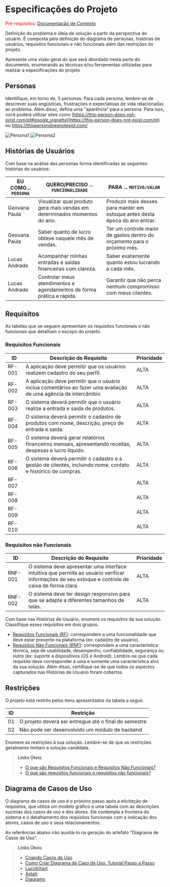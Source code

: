 # Especificações do Projeto

<span style="color:red">Pré-requisitos: <a href="1-Documentação de Contexto.md"> Documentação de Contexto</a></span>

Definição do problema e ideia de solução a partir da perspectiva do usuário. É composta pela definição do  diagrama de personas, histórias de usuários, requisitos funcionais e não funcionais além das restrições do projeto.

Apresente uma visão geral do que será abordado nesta parte do documento, enumerando as técnicas e/ou ferramentas utilizadas para realizar a especificações do projeto

## Personas

Identifique, em torno de, 5 personas. Para cada persona, lembre-se de descrever suas angústicas, frustrações e expectativas de vida relacionadas ao problema. Além disso, defina uma "aparência" para a persona. Para isso, você poderá utilizar sites como [https://this-person-does-not-exist.com/pt#google_vignette](https://this-person-does-not-exist.com/pt) ou https://thispersondoesnotexist.com/ 

<img src="https://github.com/ICEI-PUC-Minas-PMV-ADS/pmv-ads-2025-1-e2-proj-int-t3-autonomize/blob/c68b1d6eff6adff121fbcfbab58807eda6cbe09b/docs/personas/GeovanaPaula-Persona.jpg" alt="Persona1"/>

<img src="https://github.com/ICEI-PUC-Minas-PMV-ADS/pmv-ads-2025-1-e2-proj-int-t3-autonomize/blob/c68b1d6eff6adff121fbcfbab58807eda6cbe09b/docs/personas/LucasAndrade-Persona.jpg" alt="Persona2"/>


## Histórias de Usuários

Com base na análise das personas forma identificadas as seguintes histórias de usuários:

|EU COMO... `PERSONA`| QUERO/PRECISO ... `FUNCIONALIDADE` |PARA ... `MOTIVO/VALOR`                 |
|--------------------|------------------------------------|----------------------------------------|
|Geovana Paula  | Visualizar qual produto gera mais vendas em determinados momentos do ano. | Produzir mais desses para  manter em estoque antes desta época do ano entrar.|
|Geovana Paula       | Saber quanto de lucro obteve naquele mês de vendas.                 | Ter um controle maior de gastos dentro do orçamento para o próximo mês. |
|Lucas Andrade       | Acompanhar minhas entradas e saídas financeiras com clareza.                 | Saber exatamente quanto estou lucrando a cada mês. |
|Lucas Andrade       | Controlar meus atendimentos e agendamentos de forma prática e rápida.                 | Garantir que não perca nenhum compromisso com meus clientes. |


## Requisitos

As tabelas que se seguem apresentam os requisitos funcionais e não funcionais que detalham o escopo do projeto.

### Requisitos Funcionais

|ID    | Descrição do Requisito  | Prioridade |
|------|-----------------------------------------|----|
|RF-001| A aplicação deve permitir que os usuários realizem cadastro do seu perfil. | ALTA | 
|RF-002| A aplicação deve permitir que o usuário inclua comentários ao fazer uma avaliação de uma agência de intercâmbio    | ALTA |
|RF-003|  O sistema deverá permitir que o usuário realize a entrada e saída de produtos. | ALTA |
|RF-004|  O sistema deverá permitir o cadastro de produtos com nome, descrição, preço de entrada e saída. | ALTA |
|RF-005|  O sistema deverá gerar relatórios financeiros mensais, apresentando receitas, despesas e lucro líquido. | ALTA |
|RF-006|  O sistema deverá permitir o cadastro e a gestão de clientes, incluindo nome, contato e histórico de compras. | ALTA |
|RF-007|  | ALTA |
|RF-008|  | ALTA |
|RF-009|  | ALTA |
|RF-010|  | ALTA |



### Requisitos não Funcionais

|ID     | Descrição do Requisito  |Prioridade |
|-------|-------------------------|----|
|RNF-001| O sistema deve apresentar uma interface intuitiva que permita ao usuário verificar informações de seu estoque e controle de caixa de forma clara. | ALTA | 
|RNF-002| O sistema deve ter design responsivo para que se adapte a diferentes tamanhos de telas. |  ALTA | 

Com base nas Histórias de Usuário, enumere os requisitos da sua solução. Classifique esses requisitos em dois grupos:

- [Requisitos Funcionais
 (RF)](https://pt.wikipedia.org/wiki/Requisito_funcional):
 correspondem a uma funcionalidade que deve estar presente na
  plataforma (ex: cadastro de usuário).
- [Requisitos Não Funcionais
  (RNF)](https://pt.wikipedia.org/wiki/Requisito_n%C3%A3o_funcional):
  correspondem a uma característica técnica, seja de usabilidade,
  desempenho, confiabilidade, segurança ou outro (ex: suporte a
  dispositivos iOS e Android).
Lembre-se que cada requisito deve corresponder à uma e somente uma
característica alvo da sua solução. Além disso, certifique-se de que
todos os aspectos capturados nas Histórias de Usuário foram cobertos.

## Restrições

O projeto está restrito pelos itens apresentados na tabela a seguir.

|ID| Restrição                                             |
|--|-------------------------------------------------------|
|01| O projeto deverá ser entregue até o final do semestre |
|02| Não pode ser desenvolvido um módulo de backend        |


Enumere as restrições à sua solução. Lembre-se de que as restrições geralmente limitam a solução candidata.

> **Links Úteis**:
> - [O que são Requisitos Funcionais e Requisitos Não Funcionais?](https://codificar.com.br/requisitos-funcionais-nao-funcionais/)
> - [O que são requisitos funcionais e requisitos não funcionais?](https://analisederequisitos.com.br/requisitos-funcionais-e-requisitos-nao-funcionais-o-que-sao/)

## Diagrama de Casos de Uso

O diagrama de casos de uso é o próximo passo após a elicitação de requisitos, que utiliza um modelo gráfico e uma tabela com as descrições sucintas dos casos de uso e dos atores. Ele contempla a fronteira do sistema e o detalhamento dos requisitos funcionais com a indicação dos atores, casos de uso e seus relacionamentos. 

As referências abaixo irão auxiliá-lo na geração do artefato “Diagrama de Casos de Uso”.

> **Links Úteis**:
> - [Criando Casos de Uso](https://www.ibm.com/docs/pt-br/elm/6.0?topic=requirements-creating-use-cases)
> - [Como Criar Diagrama de Caso de Uso: Tutorial Passo a Passo](https://gitmind.com/pt/fazer-diagrama-de-caso-uso.html/)
> - [Lucidchart](https://www.lucidchart.com/)
> - [Astah](https://astah.net/)
> - [Diagrams](https://app.diagrams.net/)
